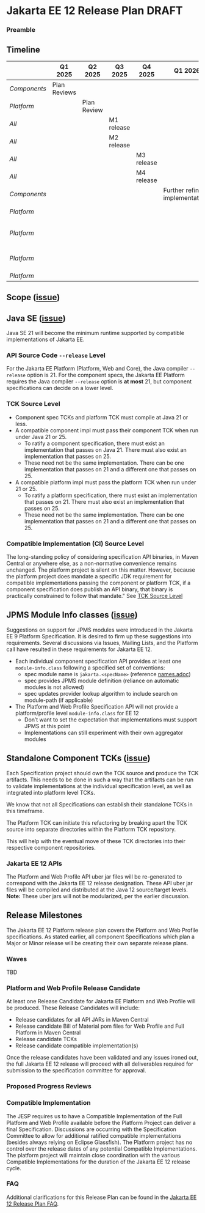 # Jakarta EE 12 Release Plan DRAFT

### Preamble

## Timeline

|              | Q1 2025      | Q2 2025 | Q3 2025     | Q4 2025 | Q1 2026 | Q2 2026 | June/July 2026  |
|--------------|--------------|---------|-------------|---------|---------|---------|-----------------|
| *Components* | Plan Reviews |         |             |         |         |         |                 |
| *Platform*   |              | Plan Review |         |         |         |         |                 |
| *All*        |              |         | M1 release  |         |         |         |                 |
| *All*        |              |         | M2 release  |         |         | | |
| *All*        |              |         |             | M3 release |  | | |
| *All*        |              |         |             | M4 release | |  | |
| *Components* |              |         |             |         | Further refine implementations       |  | |
| *Platform*   |              |         |             |         |         |         | Platform ballot |
| *Platform*   |              |         |             |         |         |         | Web Profile ballot |
| *Platform*   |              |         |             |         |         |         | Core Profile ballot |
| *Platform*   |              |         |             |         |         |         | **Release**     |

## Scope ([issue]())

## Java SE ([issue]())

Java SE 21 will become the minimum runtime supported by compatible implementations of Jakarta EE.

### API Source Code `--release` Level

For the Jakarta EE Platform (Platform, Web and Core), the Java compiler `--release` option is 21. For the component specs, the Jakarta EE Platform requires the Java compiler `--release` option is **at most** 21, but component specifications can decide on a lower level.

### TCK Source Level

- Component spec TCKs and platform TCK must compile at Java 21 or less.
- A compatible component impl must pass their component TCK when run under Java 21 or 25.
   - To ratify a component specification, there must exist an implementation that passes on Java 21. There must also exist an implementation that passes on 25.
   - These need not be the same implementation. There can be one implementation that passes on 21 and a different one that passes on 25.
- A compatible platform impl must pass the platform TCK when run under 21 or 25.
   - To ratify a platform specification, there must exist an implementation that passes on 21. There must also exist an implementation that passes on 25.
   - These need not be the same implementation. There can be one implementation that passes on 21 and a different one that passes on 25.

### Compatible Implementation (CI) Source Level

The long-standing policy of considering specification API binaries, in Maven Central or anywhere else, as a non-normative convenience remains unchanged. The platform project is silent on this matter. However, because the platform project does mandate a specific JDK requirement for compatible implementations passing the component or platform TCK, if a component specification does publish an API binary, that binary is practically constrained to follow that mandate." See [TCK Source Level](#tck-source-level)

## JPMS Module Info classes ([issue](https://github.com/eclipse-ee4j/jakartaee-platform/issues/329))
Suggestions on support for JPMS modules were introduced in the Jakarta EE 9 Platform Specification.
It is desired to firm up these suggestions into requirements.
Several discussions via Issues, Mailing Lists, and the Platform call have resulted in these requirements for Jakarta EE 12.
 
* Each individual component specification API provides at least one `module-info.class` following a specified set of conventions:
  * spec module name is `jakarta.<specName>` (reference [names.adoc](https://github.com/jakartaee/specification-committee/blob/master/names.adoc))
  * spec provides JPMS module definition (reliance on automatic modules is not allowed)
  * spec updates provider lookup algorithm to include search on module-path (if applicable)
* The Platform and Web Profile Specification API will not provide a platform/profile level `module-info.class` for EE 12
  * Don’t want to set the expectation that implementations must support JPMS at this point
  * Implementations can still experiment with their own aggregator modules

## Standalone Component TCKs ([issue](https://github.com/eclipse-ee4j/jakartaee-platform/issues/333))
Each Specification project should own the TCK source and produce the TCK artifacts.
This needs to be done in such a way that the artifacts can be run to validate implementations at the individual specification level, as well as integrated into platform level TCKs.

We know that not all Specifications can establish their standalone TCKs in this timeframe.

The Platform TCK can initiate this refactoring by breaking apart the TCK source into separate directories within the Platform TCK repository.

This will help with the eventual move of these TCK directories into their respective component repositories.


### Jakarta EE 12 APIs
The Platform and Web Profile API uber jar files will be re-generated to correspond with the Jakarta EE 12 release designation.
These API uber jar files will be compiled and distributed at the Java 12 source/target levels.  
**Note:** These uber jars will not be modularized, per the earlier discussion.

## Release Milestones
The Jakarta EE 12 Platform release plan covers the Platform and Web Profile specifications.
As stated earlier, all component Specifications which plan a Major or Minor release will be creating their own separate release plans.

### Waves

TBD

### Platform and Web Profile Release Candidate

At least one Release Candidate for Jakarta EE Platform and Web Profile will be produced.
These Release Candidates will include:

* Release candidates for all API JARs in Maven Central
* Release candidate Bill of Material pom files for Web Profile and Full Platform in Maven Central
* Release candidate TCKs
* Release candidate compatible implementation(s)

Once the release candidates have been validated and any issues ironed out, the full Jakarta EE 12 release will proceed with all deliverables required for submission to the specification committee for approval.

### Proposed Progress Reviews


### Compatible Implementation

The JESP requires us to have a Compatible Implementation of the Full Platform and Web Profile available before the Platform Project can deliver a final Specification. Discussions are occurring with the Specification Committee to allow for additional ratified compatible implementations (besides always relying on Eclipse Glassfish).
The Platform project has no control over the release dates of any potential Compatible Implementations.
The platform project will maintain close coordination with the various Compatible Implementations for the duration of the Jakarta EE 12 release cycle.

### FAQ

Additional clarifications for this Release Plan can be found in the [Jakarta EE 12 Release Plan FAQ](https://jakartaee.github.io/platform/jakartaee12/JakartaEE12ReleasePlanFAQ).

